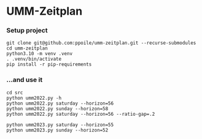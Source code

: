 # UMM-Zeitplan #

### Setup project ###

```
git clone git@github.com:ppoile/umm-zeitplan.git --recurse-submodules
cd umm-zeitplan
python3.10 -m venv .venv
. .venv/bin/activate
pip install -r pip-requirements
```

### ...and use it ###

```
cd src
python umm2022.py -h
python umm2022.py saturday --horizon=56
python umm2022.py sunday --horizon=58
python umm2022.py saturday --horizon=56 --ratio-gap=.2

python umm2023.py saturday --horizon=55
python umm2023.py sunday --horizon=52
```
